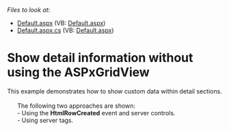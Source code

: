 <!-- default file list -->
*Files to look at*:

* [Default.aspx](./CS/Default.aspx) (VB: [Default.aspx](./VB/Default.aspx))
* [Default.aspx.cs](./CS/Default.aspx.cs) (VB: [Default.aspx](./VB/Default.aspx))
<!-- default file list end -->
# Show detail information without using the ASPxGridView


<p>This example demonstrates how to show custom data within detail sections.<br />
      <br />
      The following two approaches are shown:<br />
      - Using the <strong>HtmlRowCreated</strong> event and server controls.<br />
      - Using server tags.</p>

<br/>


